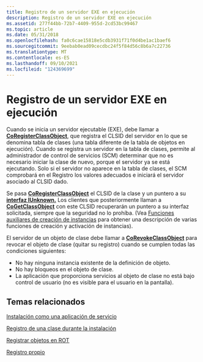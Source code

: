 ```yaml
---
title: Registro de un servidor EXE en ejecución
description: Registro de un servidor EXE en ejecución
ms.assetid: 277f44bb-72b7-4409-955d-2cd53bc99467
ms.topic: article
ms.date: 05/31/2018
ms.openlocfilehash: fa0c6cae15818e5cdb3931f71f0d4be1ac1baef6
ms.sourcegitcommit: 9eebab0ead09cecdbc24f5f84d56c8b6a7c22736
ms.translationtype: MT
ms.contentlocale: es-ES
ms.lasthandoff: 09/10/2021
ms.locfileid: "124369699"
---
```

# <a name="registering-a-running-exe-server"></a>Registro de un servidor EXE en ejecución

Cuando se inicia un servidor ejecutable (EXE), debe llamar a [**CoRegisterClassObject**](/windows/desktop/api/combaseapi/nf-combaseapi-coregisterclassobject), que registra el CLSID del servidor en lo que se denomina tabla de clases (una tabla diferente de la tabla de objetos en ejecución). Cuando se registra un servidor en la tabla de clases, permite al administrador de control de servicios (SCM) determinar que no es necesario iniciar la clase de nuevo, porque el servidor ya se está ejecutando. Solo si el servidor no aparece en la tabla de clases, el SCM comprobará en el Registro los valores adecuados e iniciará el servidor asociado al CLSID dado.

Se pasa [**CoRegisterClassObject**](/windows/desktop/api/combaseapi/nf-combaseapi-coregisterclassobject) el CLSID de la clase y un puntero a su [**interfaz IUnknown.**](/windows/desktop/api/Unknwn/nn-unknwn-iunknown) Los clientes que posteriormente llaman a [**CoGetClassObject**](/windows/desktop/api/combaseapi/nf-combaseapi-cogetclassobject) con este CLSID recuperarán un puntero a su interfaz solicitada, siempre que la seguridad no lo prohíba. (Vea [Funciones auxiliares de creación de instancias](instance-creation-helper-functions.md) para obtener una descripción de varias funciones de creación y activación de instancias).

El servidor de un objeto de clase debe llamar a [**CoRevokeClassObject**](/windows/desktop/api/combaseapi/nf-combaseapi-corevokeclassobject) para revocar el objeto de clase (quitar su registro) cuando se cumplen todas las condiciones siguientes:

-   No hay ninguna instancia existente de la definición de objeto.
-   No hay bloqueos en el objeto de clase.
-   La aplicación que proporciona servicios al objeto de clase no está bajo control de usuario (no es visible para el usuario en la pantalla).

## <a name="related-topics"></a>Temas relacionados

<dl> <dt>

[Instalación como una aplicación de servicio](installing-as-a-service-application.md)
</dt> <dt>

[Registro de una clase durante la instalación](registering-a-class-at-installation.md)
</dt> <dt>

[Registrar objetos en ROT](registering-objects-in-the-rot.md)
</dt> <dt>

[Registro propio](self-registration.md)
</dt> </dl>

 

 




